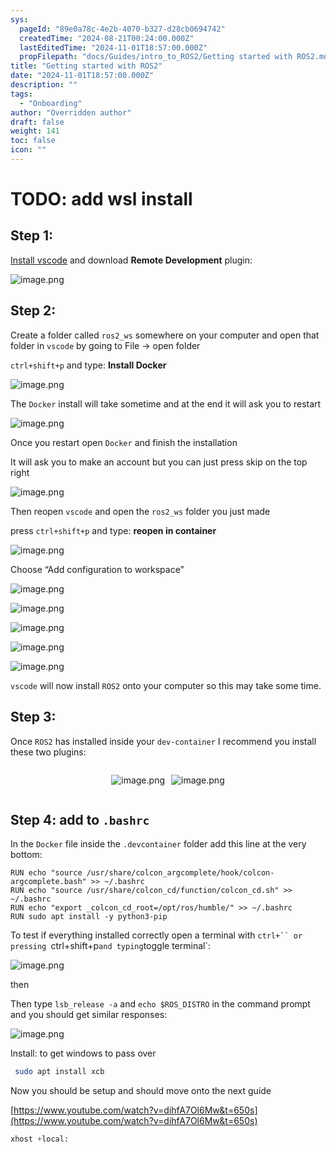 ```yaml
---
sys:
  pageId: "89e0a78c-4e2b-4070-b327-d28cb0694742"
  createdTime: "2024-08-21T00:24:00.000Z"
  lastEditedTime: "2024-11-01T18:57:00.000Z"
  propFilepath: "docs/Guides/intro_to_ROS2/Getting started with ROS2.md"
title: "Getting started with ROS2"
date: "2024-11-01T18:57:00.000Z"
description: ""
tags:
  - "Onboarding"
author: "Overridden author"
draft: false
weight: 141
toc: false
icon: ""
---
```


# TODO: add wsl install

## Step 1:

[Install vscode](https://code.visualstudio.com/download) and download **Remote Development** plugin:

![image.png](https://prod-files-secure.s3.us-west-2.amazonaws.com/d518164a-d88e-44d1-a4ee-3adb3bd8bce0/efb52993-1881-4a40-b95e-6f020334f022/image.png?X-Amz-Algorithm=AWS4-HMAC-SHA256&X-Amz-Content-Sha256=UNSIGNED-PAYLOAD&X-Amz-Credential=ASIAZI2LB4662UWNHX5Z%2F20250210%2Fus-west-2%2Fs3%2Faws4_request&X-Amz-Date=20250210T170631Z&X-Amz-Expires=3600&X-Amz-Security-Token=IQoJb3JpZ2luX2VjEKj%2F%2F%2F%2F%2F%2F%2F%2F%2F%2FwEaCXVzLXdlc3QtMiJGMEQCIHowr9z2GcT1aMHKJ7sJzl2WXHDx3XgB5%2FvC%2B3B%2B7KZYAiA31mBdq%2BWA2qzmksKtGi%2FFuRUtGcxo8Y14RW0ezBn2JyqIBAjB%2F%2F%2F%2F%2F%2F%2F%2F%2F%2F8BEAAaDDYzNzQyMzE4MzgwNSIM9gUW%2FJxHGzmkfykSKtwDYnOrCGFK0SloiPOpi6MkZYO9Ttc8s1U%2B6EPm8fSWVrEu2tkp5fdjLKkgTtVcVKarxnDX2SaVbcx6%2FHNzT7qeCqXrIetyQYnqO%2F7GeTog%2FkDkDdQLEysPTNjk6pAtwUKn23yKQ9ms5MwbGTT5midqXHvdBN3PoLcFlSxLcHfFNZudo2ZtHwfog2p83KT9bd%2Fpvd%2F4%2BJoyl8WzKrcDE6xdBxE6vfqWs98LxBmLvCIyXX8GR6XMVrAIof8GWlQsiz2ZrbKkUjw4drwDV6cDiHM3zfZJE0drySkWPXp5tkes%2BLkcjF28Qs8VeNIIJj2t%2BdsLf1S2yIHJBQv0%2BKJNBJqOknYCPKEPx0edN%2FiWb7cH93bCxGHYtMIjKcxAO6F4Dj00%2Feeocn2SlDus93gjHu5TqiOIQ2PrM99GAZc0Gj8egmZ1WT3q%2FY2H6LIUH4jkipeLRAbMRZ1LdYj9XqjBuHGggA8BKe%2BrXR8%2BUI2ZOrnXjNpA0kFoJYSB0Lwg3VBXrk7QPFu%2FTTTPwWlIqGVnprA1RolTPWQio34W1O2jgH8CDSWKjiIi6n3z9bhlQtvACCoYx%2BAno5iOQJwJK1eC5EOywuli7YWT1mq8nOEYsEu7kj7hC0w89VELl05otDcwtr2ovQY6pgEtgz9r3%2Bk6Y0y%2BT4bGnZfDCV0v0Q%2B9JzbfCcdMCUi6Xdtmq8wSmiF9vrE%2BGoqKyNuVFBLdV7Wtx4JJJYTjbFakFjVgBqMFuEGC%2B7qJ82MW3MPsiTKSkEjoPhmOLsujn8vtPGaFhwR%2FCqxQ95gwN9OmzyxwAvMKKHGEIL4y1n4qo%2B3iKdL%2BJR%2BPTjKLWjVsVDiR0TgirwKIImP0Ja%2BvR4NCtGWjRcnU&X-Amz-Signature=7001bd1dcda9a7d2edff14e7a93c53760836eae325231dcde033e355302a1613&X-Amz-SignedHeaders=host&x-id=GetObject)

## Step 2:

Create a folder called `ros2_ws` somewhere on your computer and open that folder in `vscode` by going to File → open folder 

`ctrl+shift+p` and type: **Install Docker**

![image.png](https://prod-files-secure.s3.us-west-2.amazonaws.com/d518164a-d88e-44d1-a4ee-3adb3bd8bce0/2269dc0e-1cd5-47ff-bceb-c04ad9b2eab0/image.png?X-Amz-Algorithm=AWS4-HMAC-SHA256&X-Amz-Content-Sha256=UNSIGNED-PAYLOAD&X-Amz-Credential=ASIAZI2LB4662UWNHX5Z%2F20250210%2Fus-west-2%2Fs3%2Faws4_request&X-Amz-Date=20250210T170631Z&X-Amz-Expires=3600&X-Amz-Security-Token=IQoJb3JpZ2luX2VjEKj%2F%2F%2F%2F%2F%2F%2F%2F%2F%2FwEaCXVzLXdlc3QtMiJGMEQCIHowr9z2GcT1aMHKJ7sJzl2WXHDx3XgB5%2FvC%2B3B%2B7KZYAiA31mBdq%2BWA2qzmksKtGi%2FFuRUtGcxo8Y14RW0ezBn2JyqIBAjB%2F%2F%2F%2F%2F%2F%2F%2F%2F%2F8BEAAaDDYzNzQyMzE4MzgwNSIM9gUW%2FJxHGzmkfykSKtwDYnOrCGFK0SloiPOpi6MkZYO9Ttc8s1U%2B6EPm8fSWVrEu2tkp5fdjLKkgTtVcVKarxnDX2SaVbcx6%2FHNzT7qeCqXrIetyQYnqO%2F7GeTog%2FkDkDdQLEysPTNjk6pAtwUKn23yKQ9ms5MwbGTT5midqXHvdBN3PoLcFlSxLcHfFNZudo2ZtHwfog2p83KT9bd%2Fpvd%2F4%2BJoyl8WzKrcDE6xdBxE6vfqWs98LxBmLvCIyXX8GR6XMVrAIof8GWlQsiz2ZrbKkUjw4drwDV6cDiHM3zfZJE0drySkWPXp5tkes%2BLkcjF28Qs8VeNIIJj2t%2BdsLf1S2yIHJBQv0%2BKJNBJqOknYCPKEPx0edN%2FiWb7cH93bCxGHYtMIjKcxAO6F4Dj00%2Feeocn2SlDus93gjHu5TqiOIQ2PrM99GAZc0Gj8egmZ1WT3q%2FY2H6LIUH4jkipeLRAbMRZ1LdYj9XqjBuHGggA8BKe%2BrXR8%2BUI2ZOrnXjNpA0kFoJYSB0Lwg3VBXrk7QPFu%2FTTTPwWlIqGVnprA1RolTPWQio34W1O2jgH8CDSWKjiIi6n3z9bhlQtvACCoYx%2BAno5iOQJwJK1eC5EOywuli7YWT1mq8nOEYsEu7kj7hC0w89VELl05otDcwtr2ovQY6pgEtgz9r3%2Bk6Y0y%2BT4bGnZfDCV0v0Q%2B9JzbfCcdMCUi6Xdtmq8wSmiF9vrE%2BGoqKyNuVFBLdV7Wtx4JJJYTjbFakFjVgBqMFuEGC%2B7qJ82MW3MPsiTKSkEjoPhmOLsujn8vtPGaFhwR%2FCqxQ95gwN9OmzyxwAvMKKHGEIL4y1n4qo%2B3iKdL%2BJR%2BPTjKLWjVsVDiR0TgirwKIImP0Ja%2BvR4NCtGWjRcnU&X-Amz-Signature=47975159bdd6747f193328c88a16c6915127c0ad4d2cba60c294ab25db5f7e72&X-Amz-SignedHeaders=host&x-id=GetObject)

The `Docker` install will take sometime and at the end it will ask you to restart

![image.png](https://prod-files-secure.s3.us-west-2.amazonaws.com/d518164a-d88e-44d1-a4ee-3adb3bd8bce0/ed233f78-be33-4b1f-b89c-9c346c0e961e/image.png?X-Amz-Algorithm=AWS4-HMAC-SHA256&X-Amz-Content-Sha256=UNSIGNED-PAYLOAD&X-Amz-Credential=ASIAZI2LB4662UWNHX5Z%2F20250210%2Fus-west-2%2Fs3%2Faws4_request&X-Amz-Date=20250210T170631Z&X-Amz-Expires=3600&X-Amz-Security-Token=IQoJb3JpZ2luX2VjEKj%2F%2F%2F%2F%2F%2F%2F%2F%2F%2FwEaCXVzLXdlc3QtMiJGMEQCIHowr9z2GcT1aMHKJ7sJzl2WXHDx3XgB5%2FvC%2B3B%2B7KZYAiA31mBdq%2BWA2qzmksKtGi%2FFuRUtGcxo8Y14RW0ezBn2JyqIBAjB%2F%2F%2F%2F%2F%2F%2F%2F%2F%2F8BEAAaDDYzNzQyMzE4MzgwNSIM9gUW%2FJxHGzmkfykSKtwDYnOrCGFK0SloiPOpi6MkZYO9Ttc8s1U%2B6EPm8fSWVrEu2tkp5fdjLKkgTtVcVKarxnDX2SaVbcx6%2FHNzT7qeCqXrIetyQYnqO%2F7GeTog%2FkDkDdQLEysPTNjk6pAtwUKn23yKQ9ms5MwbGTT5midqXHvdBN3PoLcFlSxLcHfFNZudo2ZtHwfog2p83KT9bd%2Fpvd%2F4%2BJoyl8WzKrcDE6xdBxE6vfqWs98LxBmLvCIyXX8GR6XMVrAIof8GWlQsiz2ZrbKkUjw4drwDV6cDiHM3zfZJE0drySkWPXp5tkes%2BLkcjF28Qs8VeNIIJj2t%2BdsLf1S2yIHJBQv0%2BKJNBJqOknYCPKEPx0edN%2FiWb7cH93bCxGHYtMIjKcxAO6F4Dj00%2Feeocn2SlDus93gjHu5TqiOIQ2PrM99GAZc0Gj8egmZ1WT3q%2FY2H6LIUH4jkipeLRAbMRZ1LdYj9XqjBuHGggA8BKe%2BrXR8%2BUI2ZOrnXjNpA0kFoJYSB0Lwg3VBXrk7QPFu%2FTTTPwWlIqGVnprA1RolTPWQio34W1O2jgH8CDSWKjiIi6n3z9bhlQtvACCoYx%2BAno5iOQJwJK1eC5EOywuli7YWT1mq8nOEYsEu7kj7hC0w89VELl05otDcwtr2ovQY6pgEtgz9r3%2Bk6Y0y%2BT4bGnZfDCV0v0Q%2B9JzbfCcdMCUi6Xdtmq8wSmiF9vrE%2BGoqKyNuVFBLdV7Wtx4JJJYTjbFakFjVgBqMFuEGC%2B7qJ82MW3MPsiTKSkEjoPhmOLsujn8vtPGaFhwR%2FCqxQ95gwN9OmzyxwAvMKKHGEIL4y1n4qo%2B3iKdL%2BJR%2BPTjKLWjVsVDiR0TgirwKIImP0Ja%2BvR4NCtGWjRcnU&X-Amz-Signature=4109b24acba6b0ddbdc824c55c06143a81b882c46827152c7fb9d027d58d5e04&X-Amz-SignedHeaders=host&x-id=GetObject)

Once you restart open `Docker` and finish the installation

It will ask you to make an account but you can just press skip on the top right

![image.png](https://prod-files-secure.s3.us-west-2.amazonaws.com/d518164a-d88e-44d1-a4ee-3adb3bd8bce0/21010ad9-1659-4fd9-9f59-9932a09b2a3d/image.png?X-Amz-Algorithm=AWS4-HMAC-SHA256&X-Amz-Content-Sha256=UNSIGNED-PAYLOAD&X-Amz-Credential=ASIAZI2LB4662UWNHX5Z%2F20250210%2Fus-west-2%2Fs3%2Faws4_request&X-Amz-Date=20250210T170631Z&X-Amz-Expires=3600&X-Amz-Security-Token=IQoJb3JpZ2luX2VjEKj%2F%2F%2F%2F%2F%2F%2F%2F%2F%2FwEaCXVzLXdlc3QtMiJGMEQCIHowr9z2GcT1aMHKJ7sJzl2WXHDx3XgB5%2FvC%2B3B%2B7KZYAiA31mBdq%2BWA2qzmksKtGi%2FFuRUtGcxo8Y14RW0ezBn2JyqIBAjB%2F%2F%2F%2F%2F%2F%2F%2F%2F%2F8BEAAaDDYzNzQyMzE4MzgwNSIM9gUW%2FJxHGzmkfykSKtwDYnOrCGFK0SloiPOpi6MkZYO9Ttc8s1U%2B6EPm8fSWVrEu2tkp5fdjLKkgTtVcVKarxnDX2SaVbcx6%2FHNzT7qeCqXrIetyQYnqO%2F7GeTog%2FkDkDdQLEysPTNjk6pAtwUKn23yKQ9ms5MwbGTT5midqXHvdBN3PoLcFlSxLcHfFNZudo2ZtHwfog2p83KT9bd%2Fpvd%2F4%2BJoyl8WzKrcDE6xdBxE6vfqWs98LxBmLvCIyXX8GR6XMVrAIof8GWlQsiz2ZrbKkUjw4drwDV6cDiHM3zfZJE0drySkWPXp5tkes%2BLkcjF28Qs8VeNIIJj2t%2BdsLf1S2yIHJBQv0%2BKJNBJqOknYCPKEPx0edN%2FiWb7cH93bCxGHYtMIjKcxAO6F4Dj00%2Feeocn2SlDus93gjHu5TqiOIQ2PrM99GAZc0Gj8egmZ1WT3q%2FY2H6LIUH4jkipeLRAbMRZ1LdYj9XqjBuHGggA8BKe%2BrXR8%2BUI2ZOrnXjNpA0kFoJYSB0Lwg3VBXrk7QPFu%2FTTTPwWlIqGVnprA1RolTPWQio34W1O2jgH8CDSWKjiIi6n3z9bhlQtvACCoYx%2BAno5iOQJwJK1eC5EOywuli7YWT1mq8nOEYsEu7kj7hC0w89VELl05otDcwtr2ovQY6pgEtgz9r3%2Bk6Y0y%2BT4bGnZfDCV0v0Q%2B9JzbfCcdMCUi6Xdtmq8wSmiF9vrE%2BGoqKyNuVFBLdV7Wtx4JJJYTjbFakFjVgBqMFuEGC%2B7qJ82MW3MPsiTKSkEjoPhmOLsujn8vtPGaFhwR%2FCqxQ95gwN9OmzyxwAvMKKHGEIL4y1n4qo%2B3iKdL%2BJR%2BPTjKLWjVsVDiR0TgirwKIImP0Ja%2BvR4NCtGWjRcnU&X-Amz-Signature=2bf400ffd1b61cd29b08e45bbc0fe0de7105fd5e7c83182443c39643506f464c&X-Amz-SignedHeaders=host&x-id=GetObject)

Then reopen `vscode` and open the `ros2_ws` folder you just made

press `ctrl+shift+p` and type: **reopen in container**

![image.png](https://prod-files-secure.s3.us-west-2.amazonaws.com/d518164a-d88e-44d1-a4ee-3adb3bd8bce0/4e93b8c2-41ad-488c-8095-c74205196118/image.png?X-Amz-Algorithm=AWS4-HMAC-SHA256&X-Amz-Content-Sha256=UNSIGNED-PAYLOAD&X-Amz-Credential=ASIAZI2LB4662UWNHX5Z%2F20250210%2Fus-west-2%2Fs3%2Faws4_request&X-Amz-Date=20250210T170631Z&X-Amz-Expires=3600&X-Amz-Security-Token=IQoJb3JpZ2luX2VjEKj%2F%2F%2F%2F%2F%2F%2F%2F%2F%2FwEaCXVzLXdlc3QtMiJGMEQCIHowr9z2GcT1aMHKJ7sJzl2WXHDx3XgB5%2FvC%2B3B%2B7KZYAiA31mBdq%2BWA2qzmksKtGi%2FFuRUtGcxo8Y14RW0ezBn2JyqIBAjB%2F%2F%2F%2F%2F%2F%2F%2F%2F%2F8BEAAaDDYzNzQyMzE4MzgwNSIM9gUW%2FJxHGzmkfykSKtwDYnOrCGFK0SloiPOpi6MkZYO9Ttc8s1U%2B6EPm8fSWVrEu2tkp5fdjLKkgTtVcVKarxnDX2SaVbcx6%2FHNzT7qeCqXrIetyQYnqO%2F7GeTog%2FkDkDdQLEysPTNjk6pAtwUKn23yKQ9ms5MwbGTT5midqXHvdBN3PoLcFlSxLcHfFNZudo2ZtHwfog2p83KT9bd%2Fpvd%2F4%2BJoyl8WzKrcDE6xdBxE6vfqWs98LxBmLvCIyXX8GR6XMVrAIof8GWlQsiz2ZrbKkUjw4drwDV6cDiHM3zfZJE0drySkWPXp5tkes%2BLkcjF28Qs8VeNIIJj2t%2BdsLf1S2yIHJBQv0%2BKJNBJqOknYCPKEPx0edN%2FiWb7cH93bCxGHYtMIjKcxAO6F4Dj00%2Feeocn2SlDus93gjHu5TqiOIQ2PrM99GAZc0Gj8egmZ1WT3q%2FY2H6LIUH4jkipeLRAbMRZ1LdYj9XqjBuHGggA8BKe%2BrXR8%2BUI2ZOrnXjNpA0kFoJYSB0Lwg3VBXrk7QPFu%2FTTTPwWlIqGVnprA1RolTPWQio34W1O2jgH8CDSWKjiIi6n3z9bhlQtvACCoYx%2BAno5iOQJwJK1eC5EOywuli7YWT1mq8nOEYsEu7kj7hC0w89VELl05otDcwtr2ovQY6pgEtgz9r3%2Bk6Y0y%2BT4bGnZfDCV0v0Q%2B9JzbfCcdMCUi6Xdtmq8wSmiF9vrE%2BGoqKyNuVFBLdV7Wtx4JJJYTjbFakFjVgBqMFuEGC%2B7qJ82MW3MPsiTKSkEjoPhmOLsujn8vtPGaFhwR%2FCqxQ95gwN9OmzyxwAvMKKHGEIL4y1n4qo%2B3iKdL%2BJR%2BPTjKLWjVsVDiR0TgirwKIImP0Ja%2BvR4NCtGWjRcnU&X-Amz-Signature=b6a1e33cf078951d4fd4cb2cdca9c4fc7868dcf0b8b2fed68ae9a261fb6d8a52&X-Amz-SignedHeaders=host&x-id=GetObject)

Choose “Add configuration to workspace”

![image.png](https://prod-files-secure.s3.us-west-2.amazonaws.com/d518164a-d88e-44d1-a4ee-3adb3bd8bce0/9560b282-5060-4989-ba37-97e7b2c22476/image.png?X-Amz-Algorithm=AWS4-HMAC-SHA256&X-Amz-Content-Sha256=UNSIGNED-PAYLOAD&X-Amz-Credential=ASIAZI2LB4662UWNHX5Z%2F20250210%2Fus-west-2%2Fs3%2Faws4_request&X-Amz-Date=20250210T170631Z&X-Amz-Expires=3600&X-Amz-Security-Token=IQoJb3JpZ2luX2VjEKj%2F%2F%2F%2F%2F%2F%2F%2F%2F%2FwEaCXVzLXdlc3QtMiJGMEQCIHowr9z2GcT1aMHKJ7sJzl2WXHDx3XgB5%2FvC%2B3B%2B7KZYAiA31mBdq%2BWA2qzmksKtGi%2FFuRUtGcxo8Y14RW0ezBn2JyqIBAjB%2F%2F%2F%2F%2F%2F%2F%2F%2F%2F8BEAAaDDYzNzQyMzE4MzgwNSIM9gUW%2FJxHGzmkfykSKtwDYnOrCGFK0SloiPOpi6MkZYO9Ttc8s1U%2B6EPm8fSWVrEu2tkp5fdjLKkgTtVcVKarxnDX2SaVbcx6%2FHNzT7qeCqXrIetyQYnqO%2F7GeTog%2FkDkDdQLEysPTNjk6pAtwUKn23yKQ9ms5MwbGTT5midqXHvdBN3PoLcFlSxLcHfFNZudo2ZtHwfog2p83KT9bd%2Fpvd%2F4%2BJoyl8WzKrcDE6xdBxE6vfqWs98LxBmLvCIyXX8GR6XMVrAIof8GWlQsiz2ZrbKkUjw4drwDV6cDiHM3zfZJE0drySkWPXp5tkes%2BLkcjF28Qs8VeNIIJj2t%2BdsLf1S2yIHJBQv0%2BKJNBJqOknYCPKEPx0edN%2FiWb7cH93bCxGHYtMIjKcxAO6F4Dj00%2Feeocn2SlDus93gjHu5TqiOIQ2PrM99GAZc0Gj8egmZ1WT3q%2FY2H6LIUH4jkipeLRAbMRZ1LdYj9XqjBuHGggA8BKe%2BrXR8%2BUI2ZOrnXjNpA0kFoJYSB0Lwg3VBXrk7QPFu%2FTTTPwWlIqGVnprA1RolTPWQio34W1O2jgH8CDSWKjiIi6n3z9bhlQtvACCoYx%2BAno5iOQJwJK1eC5EOywuli7YWT1mq8nOEYsEu7kj7hC0w89VELl05otDcwtr2ovQY6pgEtgz9r3%2Bk6Y0y%2BT4bGnZfDCV0v0Q%2B9JzbfCcdMCUi6Xdtmq8wSmiF9vrE%2BGoqKyNuVFBLdV7Wtx4JJJYTjbFakFjVgBqMFuEGC%2B7qJ82MW3MPsiTKSkEjoPhmOLsujn8vtPGaFhwR%2FCqxQ95gwN9OmzyxwAvMKKHGEIL4y1n4qo%2B3iKdL%2BJR%2BPTjKLWjVsVDiR0TgirwKIImP0Ja%2BvR4NCtGWjRcnU&X-Amz-Signature=aad59d54ec57fa4719d4e3b54d7707edfa13c455a7da58a0633fe3ab3a275501&X-Amz-SignedHeaders=host&x-id=GetObject)

![image.png](https://prod-files-secure.s3.us-west-2.amazonaws.com/d518164a-d88e-44d1-a4ee-3adb3bd8bce0/2ee63f81-886b-48e8-a553-dc6e5eac99e4/image.png?X-Amz-Algorithm=AWS4-HMAC-SHA256&X-Amz-Content-Sha256=UNSIGNED-PAYLOAD&X-Amz-Credential=ASIAZI2LB4662UWNHX5Z%2F20250210%2Fus-west-2%2Fs3%2Faws4_request&X-Amz-Date=20250210T170631Z&X-Amz-Expires=3600&X-Amz-Security-Token=IQoJb3JpZ2luX2VjEKj%2F%2F%2F%2F%2F%2F%2F%2F%2F%2FwEaCXVzLXdlc3QtMiJGMEQCIHowr9z2GcT1aMHKJ7sJzl2WXHDx3XgB5%2FvC%2B3B%2B7KZYAiA31mBdq%2BWA2qzmksKtGi%2FFuRUtGcxo8Y14RW0ezBn2JyqIBAjB%2F%2F%2F%2F%2F%2F%2F%2F%2F%2F8BEAAaDDYzNzQyMzE4MzgwNSIM9gUW%2FJxHGzmkfykSKtwDYnOrCGFK0SloiPOpi6MkZYO9Ttc8s1U%2B6EPm8fSWVrEu2tkp5fdjLKkgTtVcVKarxnDX2SaVbcx6%2FHNzT7qeCqXrIetyQYnqO%2F7GeTog%2FkDkDdQLEysPTNjk6pAtwUKn23yKQ9ms5MwbGTT5midqXHvdBN3PoLcFlSxLcHfFNZudo2ZtHwfog2p83KT9bd%2Fpvd%2F4%2BJoyl8WzKrcDE6xdBxE6vfqWs98LxBmLvCIyXX8GR6XMVrAIof8GWlQsiz2ZrbKkUjw4drwDV6cDiHM3zfZJE0drySkWPXp5tkes%2BLkcjF28Qs8VeNIIJj2t%2BdsLf1S2yIHJBQv0%2BKJNBJqOknYCPKEPx0edN%2FiWb7cH93bCxGHYtMIjKcxAO6F4Dj00%2Feeocn2SlDus93gjHu5TqiOIQ2PrM99GAZc0Gj8egmZ1WT3q%2FY2H6LIUH4jkipeLRAbMRZ1LdYj9XqjBuHGggA8BKe%2BrXR8%2BUI2ZOrnXjNpA0kFoJYSB0Lwg3VBXrk7QPFu%2FTTTPwWlIqGVnprA1RolTPWQio34W1O2jgH8CDSWKjiIi6n3z9bhlQtvACCoYx%2BAno5iOQJwJK1eC5EOywuli7YWT1mq8nOEYsEu7kj7hC0w89VELl05otDcwtr2ovQY6pgEtgz9r3%2Bk6Y0y%2BT4bGnZfDCV0v0Q%2B9JzbfCcdMCUi6Xdtmq8wSmiF9vrE%2BGoqKyNuVFBLdV7Wtx4JJJYTjbFakFjVgBqMFuEGC%2B7qJ82MW3MPsiTKSkEjoPhmOLsujn8vtPGaFhwR%2FCqxQ95gwN9OmzyxwAvMKKHGEIL4y1n4qo%2B3iKdL%2BJR%2BPTjKLWjVsVDiR0TgirwKIImP0Ja%2BvR4NCtGWjRcnU&X-Amz-Signature=789b398c55a7a564fe7f27d70633372edf5a18fb17c0871df8832fe542460091&X-Amz-SignedHeaders=host&x-id=GetObject)

![image.png](https://prod-files-secure.s3.us-west-2.amazonaws.com/d518164a-d88e-44d1-a4ee-3adb3bd8bce0/ae1580b2-b048-407e-aed9-b584224a7a04/image.png?X-Amz-Algorithm=AWS4-HMAC-SHA256&X-Amz-Content-Sha256=UNSIGNED-PAYLOAD&X-Amz-Credential=ASIAZI2LB4662UWNHX5Z%2F20250210%2Fus-west-2%2Fs3%2Faws4_request&X-Amz-Date=20250210T170631Z&X-Amz-Expires=3600&X-Amz-Security-Token=IQoJb3JpZ2luX2VjEKj%2F%2F%2F%2F%2F%2F%2F%2F%2F%2FwEaCXVzLXdlc3QtMiJGMEQCIHowr9z2GcT1aMHKJ7sJzl2WXHDx3XgB5%2FvC%2B3B%2B7KZYAiA31mBdq%2BWA2qzmksKtGi%2FFuRUtGcxo8Y14RW0ezBn2JyqIBAjB%2F%2F%2F%2F%2F%2F%2F%2F%2F%2F8BEAAaDDYzNzQyMzE4MzgwNSIM9gUW%2FJxHGzmkfykSKtwDYnOrCGFK0SloiPOpi6MkZYO9Ttc8s1U%2B6EPm8fSWVrEu2tkp5fdjLKkgTtVcVKarxnDX2SaVbcx6%2FHNzT7qeCqXrIetyQYnqO%2F7GeTog%2FkDkDdQLEysPTNjk6pAtwUKn23yKQ9ms5MwbGTT5midqXHvdBN3PoLcFlSxLcHfFNZudo2ZtHwfog2p83KT9bd%2Fpvd%2F4%2BJoyl8WzKrcDE6xdBxE6vfqWs98LxBmLvCIyXX8GR6XMVrAIof8GWlQsiz2ZrbKkUjw4drwDV6cDiHM3zfZJE0drySkWPXp5tkes%2BLkcjF28Qs8VeNIIJj2t%2BdsLf1S2yIHJBQv0%2BKJNBJqOknYCPKEPx0edN%2FiWb7cH93bCxGHYtMIjKcxAO6F4Dj00%2Feeocn2SlDus93gjHu5TqiOIQ2PrM99GAZc0Gj8egmZ1WT3q%2FY2H6LIUH4jkipeLRAbMRZ1LdYj9XqjBuHGggA8BKe%2BrXR8%2BUI2ZOrnXjNpA0kFoJYSB0Lwg3VBXrk7QPFu%2FTTTPwWlIqGVnprA1RolTPWQio34W1O2jgH8CDSWKjiIi6n3z9bhlQtvACCoYx%2BAno5iOQJwJK1eC5EOywuli7YWT1mq8nOEYsEu7kj7hC0w89VELl05otDcwtr2ovQY6pgEtgz9r3%2Bk6Y0y%2BT4bGnZfDCV0v0Q%2B9JzbfCcdMCUi6Xdtmq8wSmiF9vrE%2BGoqKyNuVFBLdV7Wtx4JJJYTjbFakFjVgBqMFuEGC%2B7qJ82MW3MPsiTKSkEjoPhmOLsujn8vtPGaFhwR%2FCqxQ95gwN9OmzyxwAvMKKHGEIL4y1n4qo%2B3iKdL%2BJR%2BPTjKLWjVsVDiR0TgirwKIImP0Ja%2BvR4NCtGWjRcnU&X-Amz-Signature=228d9482c966f543135a7387dac7c93a421c12ecd8f48905598f39e19dc224b7&X-Amz-SignedHeaders=host&x-id=GetObject)

![image.png](https://prod-files-secure.s3.us-west-2.amazonaws.com/d518164a-d88e-44d1-a4ee-3adb3bd8bce0/53255b28-f75e-430f-b9e3-c0ac8577e42b/image.png?X-Amz-Algorithm=AWS4-HMAC-SHA256&X-Amz-Content-Sha256=UNSIGNED-PAYLOAD&X-Amz-Credential=ASIAZI2LB4662UWNHX5Z%2F20250210%2Fus-west-2%2Fs3%2Faws4_request&X-Amz-Date=20250210T170631Z&X-Amz-Expires=3600&X-Amz-Security-Token=IQoJb3JpZ2luX2VjEKj%2F%2F%2F%2F%2F%2F%2F%2F%2F%2FwEaCXVzLXdlc3QtMiJGMEQCIHowr9z2GcT1aMHKJ7sJzl2WXHDx3XgB5%2FvC%2B3B%2B7KZYAiA31mBdq%2BWA2qzmksKtGi%2FFuRUtGcxo8Y14RW0ezBn2JyqIBAjB%2F%2F%2F%2F%2F%2F%2F%2F%2F%2F8BEAAaDDYzNzQyMzE4MzgwNSIM9gUW%2FJxHGzmkfykSKtwDYnOrCGFK0SloiPOpi6MkZYO9Ttc8s1U%2B6EPm8fSWVrEu2tkp5fdjLKkgTtVcVKarxnDX2SaVbcx6%2FHNzT7qeCqXrIetyQYnqO%2F7GeTog%2FkDkDdQLEysPTNjk6pAtwUKn23yKQ9ms5MwbGTT5midqXHvdBN3PoLcFlSxLcHfFNZudo2ZtHwfog2p83KT9bd%2Fpvd%2F4%2BJoyl8WzKrcDE6xdBxE6vfqWs98LxBmLvCIyXX8GR6XMVrAIof8GWlQsiz2ZrbKkUjw4drwDV6cDiHM3zfZJE0drySkWPXp5tkes%2BLkcjF28Qs8VeNIIJj2t%2BdsLf1S2yIHJBQv0%2BKJNBJqOknYCPKEPx0edN%2FiWb7cH93bCxGHYtMIjKcxAO6F4Dj00%2Feeocn2SlDus93gjHu5TqiOIQ2PrM99GAZc0Gj8egmZ1WT3q%2FY2H6LIUH4jkipeLRAbMRZ1LdYj9XqjBuHGggA8BKe%2BrXR8%2BUI2ZOrnXjNpA0kFoJYSB0Lwg3VBXrk7QPFu%2FTTTPwWlIqGVnprA1RolTPWQio34W1O2jgH8CDSWKjiIi6n3z9bhlQtvACCoYx%2BAno5iOQJwJK1eC5EOywuli7YWT1mq8nOEYsEu7kj7hC0w89VELl05otDcwtr2ovQY6pgEtgz9r3%2Bk6Y0y%2BT4bGnZfDCV0v0Q%2B9JzbfCcdMCUi6Xdtmq8wSmiF9vrE%2BGoqKyNuVFBLdV7Wtx4JJJYTjbFakFjVgBqMFuEGC%2B7qJ82MW3MPsiTKSkEjoPhmOLsujn8vtPGaFhwR%2FCqxQ95gwN9OmzyxwAvMKKHGEIL4y1n4qo%2B3iKdL%2BJR%2BPTjKLWjVsVDiR0TgirwKIImP0Ja%2BvR4NCtGWjRcnU&X-Amz-Signature=bc30c75fdb0786255a68f8d722c9963535f8c7d95087dbd5980efc7118641d2a&X-Amz-SignedHeaders=host&x-id=GetObject)

![image.png](https://prod-files-secure.s3.us-west-2.amazonaws.com/d518164a-d88e-44d1-a4ee-3adb3bd8bce0/7c562767-5af9-4ffb-97d1-327bcdf4ee00/image.png?X-Amz-Algorithm=AWS4-HMAC-SHA256&X-Amz-Content-Sha256=UNSIGNED-PAYLOAD&X-Amz-Credential=ASIAZI2LB4662UWNHX5Z%2F20250210%2Fus-west-2%2Fs3%2Faws4_request&X-Amz-Date=20250210T170631Z&X-Amz-Expires=3600&X-Amz-Security-Token=IQoJb3JpZ2luX2VjEKj%2F%2F%2F%2F%2F%2F%2F%2F%2F%2FwEaCXVzLXdlc3QtMiJGMEQCIHowr9z2GcT1aMHKJ7sJzl2WXHDx3XgB5%2FvC%2B3B%2B7KZYAiA31mBdq%2BWA2qzmksKtGi%2FFuRUtGcxo8Y14RW0ezBn2JyqIBAjB%2F%2F%2F%2F%2F%2F%2F%2F%2F%2F8BEAAaDDYzNzQyMzE4MzgwNSIM9gUW%2FJxHGzmkfykSKtwDYnOrCGFK0SloiPOpi6MkZYO9Ttc8s1U%2B6EPm8fSWVrEu2tkp5fdjLKkgTtVcVKarxnDX2SaVbcx6%2FHNzT7qeCqXrIetyQYnqO%2F7GeTog%2FkDkDdQLEysPTNjk6pAtwUKn23yKQ9ms5MwbGTT5midqXHvdBN3PoLcFlSxLcHfFNZudo2ZtHwfog2p83KT9bd%2Fpvd%2F4%2BJoyl8WzKrcDE6xdBxE6vfqWs98LxBmLvCIyXX8GR6XMVrAIof8GWlQsiz2ZrbKkUjw4drwDV6cDiHM3zfZJE0drySkWPXp5tkes%2BLkcjF28Qs8VeNIIJj2t%2BdsLf1S2yIHJBQv0%2BKJNBJqOknYCPKEPx0edN%2FiWb7cH93bCxGHYtMIjKcxAO6F4Dj00%2Feeocn2SlDus93gjHu5TqiOIQ2PrM99GAZc0Gj8egmZ1WT3q%2FY2H6LIUH4jkipeLRAbMRZ1LdYj9XqjBuHGggA8BKe%2BrXR8%2BUI2ZOrnXjNpA0kFoJYSB0Lwg3VBXrk7QPFu%2FTTTPwWlIqGVnprA1RolTPWQio34W1O2jgH8CDSWKjiIi6n3z9bhlQtvACCoYx%2BAno5iOQJwJK1eC5EOywuli7YWT1mq8nOEYsEu7kj7hC0w89VELl05otDcwtr2ovQY6pgEtgz9r3%2Bk6Y0y%2BT4bGnZfDCV0v0Q%2B9JzbfCcdMCUi6Xdtmq8wSmiF9vrE%2BGoqKyNuVFBLdV7Wtx4JJJYTjbFakFjVgBqMFuEGC%2B7qJ82MW3MPsiTKSkEjoPhmOLsujn8vtPGaFhwR%2FCqxQ95gwN9OmzyxwAvMKKHGEIL4y1n4qo%2B3iKdL%2BJR%2BPTjKLWjVsVDiR0TgirwKIImP0Ja%2BvR4NCtGWjRcnU&X-Amz-Signature=e18e0cb8d8ff93357668968aa7bb70b23760bb43ad74555bdc8fdde885ab4db2&X-Amz-SignedHeaders=host&x-id=GetObject)

`vscode` will now install `ROS2` onto your computer so this may take some time.

## Step 3:

Once `ROS2` has installed inside your `dev-container` I recommend you install these two plugins:

<div style="display: flex;flex-direction: row; column-gap:10px; max-width: 630px;justify-content: center;">
<div>

![image.png](https://prod-files-secure.s3.us-west-2.amazonaws.com/d518164a-d88e-44d1-a4ee-3adb3bd8bce0/3fc3d550-5a54-4ba1-ba6b-faa01cdb7369/image.png?X-Amz-Algorithm=AWS4-HMAC-SHA256&X-Amz-Content-Sha256=UNSIGNED-PAYLOAD&X-Amz-Credential=ASIAZI2LB46637RHEQI7%2F20250210%2Fus-west-2%2Fs3%2Faws4_request&X-Amz-Date=20250210T170635Z&X-Amz-Expires=3600&X-Amz-Security-Token=IQoJb3JpZ2luX2VjEKj%2F%2F%2F%2F%2F%2F%2F%2F%2F%2FwEaCXVzLXdlc3QtMiJHMEUCIBi17e3dMWeISwdVd8FaymWur2P%2BlhCnDBpYmdsZzG7KAiEAz%2F2%2BPPShF9ulpazWtvaJvTTwzGgGy%2Bq326sDYvnppWMqiAQIwf%2F%2F%2F%2F%2F%2F%2F%2F%2F%2FARAAGgw2Mzc0MjMxODM4MDUiDC4rMdfLJZII1eoLgircA0q5J1Z1v6C%2FYkFphU9U%2FsQRK7KIoefwGbeuqPpfyNP8Dc6vn4NJ1jdYwjO8RiXHh9gwj3jytEH5yRYc7MjU9adXPphy4%2BlCOCrAwvaDz7Io5l3X4Kdhq%2BLWLjOQ8ra3znB8tyxoXcdUd2aDQpjf2LDq0A5yTMPUg%2BNBv9UoDm8Icd8VFSc6cgYBnL%2BpwxsyJ21PmYnFz3EqxckG0aePN3Vo3oYPvp7nW2gUujkCmfbEsoITmvdI2dHGN5%2B%2BTcEyySlDAb2kiiVeYJWW2WtToelobwUaQpLK0BCo5wu7%2Beu4rR60IyFPWc6ebFrQqMUc%2BHImivhIAGL63BPFQLtoLxfPE3NrxVUDSP%2FjnDixud1Y3g2BMi%2Fe1k%2BIFz3rL5NIwr%2FBprCP1ix1qMAkpTvo3IwxFH%2BEVp2qadRFzwZAosg7Ly6fAKke8xdjNuEi2RcYaGmVXJh%2F8BDs2SCI3vqIkk7jauqpVsAIgdPB80kb7%2FRPuObYvofBsQRyGXM0FxWAhpO1fFR5jtb2sp6IvosDQbZwHYHQlVfmQVsHmVrnzyd3C2ina6d55iYSiTI7clZ472IpAR0qZYtwppocxBwzheL%2FuYJ%2F2QG6Tz7OF7ztSORBS1DsoTCpE2lp7vHNMMe9qL0GOqUB1urUA9tXHln3pieAtdZ1A%2B%2BeSRiqKSk3M6ura4ovFVmS%2BOMwGltOmKsQcndfMBBGj691cV%2FTtnse%2F%2FUlgeF%2BpjZcSy1MOZD11UpOmbZnrxZoOFlLJw1iXULjLXFoDWsnXBshtqP8wCffJdgNe5drVInyXSG8uQOEfxayxctIm721EJFh%2BKsJ6FbnHBm4lLFUBN9rzAIAbCEQwmG4ZG0%2FY02gyrnQ&X-Amz-Signature=50b48e5b15deeb2b7d264f732698d65ea1c486484264a2652d3006b84032ef2d&X-Amz-SignedHeaders=host&x-id=GetObject)

</div>
<div>

![image.png](https://prod-files-secure.s3.us-west-2.amazonaws.com/d518164a-d88e-44d1-a4ee-3adb3bd8bce0/d994cc66-13c2-4093-a5a3-f84cf4601a82/image.png?X-Amz-Algorithm=AWS4-HMAC-SHA256&X-Amz-Content-Sha256=UNSIGNED-PAYLOAD&X-Amz-Credential=ASIAZI2LB466UQO76KDB%2F20250210%2Fus-west-2%2Fs3%2Faws4_request&X-Amz-Date=20250210T170636Z&X-Amz-Expires=3600&X-Amz-Security-Token=IQoJb3JpZ2luX2VjEKj%2F%2F%2F%2F%2F%2F%2F%2F%2F%2FwEaCXVzLXdlc3QtMiJIMEYCIQCnoaquvfRbN3mZtcv4tRNKvdk6XWOXpIO9h10NYKABAgIhAOCgHU0dCoo%2BXpJqDzdbxjgh7gT2iYTk8TH%2BHPJ%2BxEOlKogECMH%2F%2F%2F%2F%2F%2F%2F%2F%2F%2FwEQABoMNjM3NDIzMTgzODA1IgwptzOu6Fkcqol7FRMq3ANyjip7lZPetVZRetk8eGBLocd5K0sXA5Cw6lKwtzGnuGCN0ldPY3KFdm55UIMKAjAAsalqyiO8MaTsFPsGmPqhaSBLvJiNjMoAIg0IMKeV8xkeFufprKq4WOVE4XxgytFPpFNEGLY9PLMLn1kE%2FrTr%2BPmHcSNzTj24oQFg6A%2FCHmyIAu5JDWD7K0Yt9PhTf3%2Bja8GUbrin5JwM6Rpc%2B6Aw5tdl291d4ksJDluBZ6qhe4N9CBd5PwgLLxGuFH%2FaxXVOdpQqJfGlOLoNycNkoGxnAixPdS7kDLaMBwWYcNzDIPAkK9XPnewcXR0CCHzMm9YeFh%2F3Fgbkw7e8AMQm8TOzWFgLmrbo55D5gIjfQ73Mp%2BTajiSc%2BgpAQkbQI0LaNZ9irQMfY3bWbSN3sUWujaicFW70vHAPUpToPVaxGEZND8tsmmCsLakNUV4A7p3V8njp2P4u4d%2B%2FnkPHzM%2B8VNKDm36gmnwX9T5hPKy7%2F7zBQjgFIYay83tKjStTZ2JeS6nHEeRIcPpbjcO86vcY2o%2B81apn77GAwYqa2XHAy1tOReIGju1r51JDs0SVACdp4SN649u%2BlzbyRMHHs22Z0quzAnQaI6oTfffWInUvAK5O0rxMHyxhzADpV%2BI%2BPjCvvKi9BjqkAdLCxUVFXIWeNLOZ%2FGT8YBaz%2BF1o0tayLqXXgf57QaFHX%2FFGTHVR277Uy6zchmONXRTae14vGN2laWFwIGPK4luyVC72ggyTiJeXhfWoj9JX2Edhy1KM%2BBKN4ovxFpPuCTMJ1Drur%2BDdkWURAdNCL3wV45dplZ9x187NRQ3aC4H6FXoyb8KsHXTrklRnZObnPIZ05uTfsrU6tnWW1%2FqqV%2FsmoEWm&X-Amz-Signature=09edad95b2dae28717767ca29da5efdc63d8571e48ffe72160ded70c6a751438&X-Amz-SignedHeaders=host&x-id=GetObject)

</div>
</div>

## Step 4: add to `.bashrc`

In the `Docker` file inside the `.devcontainer` folder add this line at the very bottom: 

```docker
RUN echo "source /usr/share/colcon_argcomplete/hook/colcon-argcomplete.bash" >> ~/.bashrc
RUN echo "source /usr/share/colcon_cd/function/colcon_cd.sh" >> ~/.bashrc
RUN echo "export _colcon_cd_root=/opt/ros/humble/" >> ~/.bashrc
RUN sudo apt install -y python3-pip 
```

To test if everything installed correctly open a terminal with `ctrl+`` or pressing `ctrl+shift+p` and typing `toggle terminal`:

![image.png](https://prod-files-secure.s3.us-west-2.amazonaws.com/d518164a-d88e-44d1-a4ee-3adb3bd8bce0/6a4943d8-b04e-4c02-9a58-775f3384d1a5/image.png?X-Amz-Algorithm=AWS4-HMAC-SHA256&X-Amz-Content-Sha256=UNSIGNED-PAYLOAD&X-Amz-Credential=ASIAZI2LB4662UWNHX5Z%2F20250210%2Fus-west-2%2Fs3%2Faws4_request&X-Amz-Date=20250210T170631Z&X-Amz-Expires=3600&X-Amz-Security-Token=IQoJb3JpZ2luX2VjEKj%2F%2F%2F%2F%2F%2F%2F%2F%2F%2FwEaCXVzLXdlc3QtMiJGMEQCIHowr9z2GcT1aMHKJ7sJzl2WXHDx3XgB5%2FvC%2B3B%2B7KZYAiA31mBdq%2BWA2qzmksKtGi%2FFuRUtGcxo8Y14RW0ezBn2JyqIBAjB%2F%2F%2F%2F%2F%2F%2F%2F%2F%2F8BEAAaDDYzNzQyMzE4MzgwNSIM9gUW%2FJxHGzmkfykSKtwDYnOrCGFK0SloiPOpi6MkZYO9Ttc8s1U%2B6EPm8fSWVrEu2tkp5fdjLKkgTtVcVKarxnDX2SaVbcx6%2FHNzT7qeCqXrIetyQYnqO%2F7GeTog%2FkDkDdQLEysPTNjk6pAtwUKn23yKQ9ms5MwbGTT5midqXHvdBN3PoLcFlSxLcHfFNZudo2ZtHwfog2p83KT9bd%2Fpvd%2F4%2BJoyl8WzKrcDE6xdBxE6vfqWs98LxBmLvCIyXX8GR6XMVrAIof8GWlQsiz2ZrbKkUjw4drwDV6cDiHM3zfZJE0drySkWPXp5tkes%2BLkcjF28Qs8VeNIIJj2t%2BdsLf1S2yIHJBQv0%2BKJNBJqOknYCPKEPx0edN%2FiWb7cH93bCxGHYtMIjKcxAO6F4Dj00%2Feeocn2SlDus93gjHu5TqiOIQ2PrM99GAZc0Gj8egmZ1WT3q%2FY2H6LIUH4jkipeLRAbMRZ1LdYj9XqjBuHGggA8BKe%2BrXR8%2BUI2ZOrnXjNpA0kFoJYSB0Lwg3VBXrk7QPFu%2FTTTPwWlIqGVnprA1RolTPWQio34W1O2jgH8CDSWKjiIi6n3z9bhlQtvACCoYx%2BAno5iOQJwJK1eC5EOywuli7YWT1mq8nOEYsEu7kj7hC0w89VELl05otDcwtr2ovQY6pgEtgz9r3%2Bk6Y0y%2BT4bGnZfDCV0v0Q%2B9JzbfCcdMCUi6Xdtmq8wSmiF9vrE%2BGoqKyNuVFBLdV7Wtx4JJJYTjbFakFjVgBqMFuEGC%2B7qJ82MW3MPsiTKSkEjoPhmOLsujn8vtPGaFhwR%2FCqxQ95gwN9OmzyxwAvMKKHGEIL4y1n4qo%2B3iKdL%2BJR%2BPTjKLWjVsVDiR0TgirwKIImP0Ja%2BvR4NCtGWjRcnU&X-Amz-Signature=7ea17370a56c39c04af74d8213143e764042a9f0da8640a052756fd2887a09ae&X-Amz-SignedHeaders=host&x-id=GetObject)

then 

Then type `lsb_release -a` and `echo $ROS_DISTRO` in the command prompt and you should get similar responses:

![image.png](https://prod-files-secure.s3.us-west-2.amazonaws.com/d518164a-d88e-44d1-a4ee-3adb3bd8bce0/3e635dec-a805-4e85-8b9e-d000e5b71a4e/image.png?X-Amz-Algorithm=AWS4-HMAC-SHA256&X-Amz-Content-Sha256=UNSIGNED-PAYLOAD&X-Amz-Credential=ASIAZI2LB4662UWNHX5Z%2F20250210%2Fus-west-2%2Fs3%2Faws4_request&X-Amz-Date=20250210T170631Z&X-Amz-Expires=3600&X-Amz-Security-Token=IQoJb3JpZ2luX2VjEKj%2F%2F%2F%2F%2F%2F%2F%2F%2F%2FwEaCXVzLXdlc3QtMiJGMEQCIHowr9z2GcT1aMHKJ7sJzl2WXHDx3XgB5%2FvC%2B3B%2B7KZYAiA31mBdq%2BWA2qzmksKtGi%2FFuRUtGcxo8Y14RW0ezBn2JyqIBAjB%2F%2F%2F%2F%2F%2F%2F%2F%2F%2F8BEAAaDDYzNzQyMzE4MzgwNSIM9gUW%2FJxHGzmkfykSKtwDYnOrCGFK0SloiPOpi6MkZYO9Ttc8s1U%2B6EPm8fSWVrEu2tkp5fdjLKkgTtVcVKarxnDX2SaVbcx6%2FHNzT7qeCqXrIetyQYnqO%2F7GeTog%2FkDkDdQLEysPTNjk6pAtwUKn23yKQ9ms5MwbGTT5midqXHvdBN3PoLcFlSxLcHfFNZudo2ZtHwfog2p83KT9bd%2Fpvd%2F4%2BJoyl8WzKrcDE6xdBxE6vfqWs98LxBmLvCIyXX8GR6XMVrAIof8GWlQsiz2ZrbKkUjw4drwDV6cDiHM3zfZJE0drySkWPXp5tkes%2BLkcjF28Qs8VeNIIJj2t%2BdsLf1S2yIHJBQv0%2BKJNBJqOknYCPKEPx0edN%2FiWb7cH93bCxGHYtMIjKcxAO6F4Dj00%2Feeocn2SlDus93gjHu5TqiOIQ2PrM99GAZc0Gj8egmZ1WT3q%2FY2H6LIUH4jkipeLRAbMRZ1LdYj9XqjBuHGggA8BKe%2BrXR8%2BUI2ZOrnXjNpA0kFoJYSB0Lwg3VBXrk7QPFu%2FTTTPwWlIqGVnprA1RolTPWQio34W1O2jgH8CDSWKjiIi6n3z9bhlQtvACCoYx%2BAno5iOQJwJK1eC5EOywuli7YWT1mq8nOEYsEu7kj7hC0w89VELl05otDcwtr2ovQY6pgEtgz9r3%2Bk6Y0y%2BT4bGnZfDCV0v0Q%2B9JzbfCcdMCUi6Xdtmq8wSmiF9vrE%2BGoqKyNuVFBLdV7Wtx4JJJYTjbFakFjVgBqMFuEGC%2B7qJ82MW3MPsiTKSkEjoPhmOLsujn8vtPGaFhwR%2FCqxQ95gwN9OmzyxwAvMKKHGEIL4y1n4qo%2B3iKdL%2BJR%2BPTjKLWjVsVDiR0TgirwKIImP0Ja%2BvR4NCtGWjRcnU&X-Amz-Signature=df874d65717da8f0a463d7a1d7355be7af264194b3f59c3cfbc4a9eff936fa57&X-Amz-SignedHeaders=host&x-id=GetObject)

Install:  to get windows to pass over

```bash
 sudo apt install xcb
```

Now you should be setup and should move onto the next guide 

[https://www.youtube.com/watch?v=dihfA7Ol6Mw&t=650s](https://www.youtube.com/watch?v=dihfA7Ol6Mw&t=650s)

```python
xhost +local:
```
